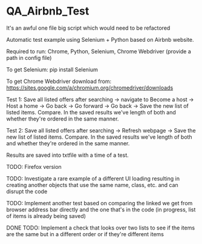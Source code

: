 # QA_Airbnb_Test
It's an awful one file big script which would need to be refactored

Automatic test example using Selenium + Python based on Airbnb website.

Required to run: Chrome, Python, Selenium, Chrome Webdriver (provide a path in config file)

To get Selenium: pip install Selenium

To get Chrome Webdriver download from: https://sites.google.com/a/chromium.org/chromedriver/downloads

Test 1: Save all listed offers after searching -> navigate to Become a host -> Host a home -> Go back -> Go forward -> Go back -> Save the new list of listed items. Compare. In the saved results we've length of both and whether they're ordered in the same manner.

Test 2: Save all listed offers after searching -> Refresh webpage -> Save the new list of listed items. Compare. In the saved results we've length of both and whether they're ordered in the same manner.

Results are saved into txtfile with a time of a test.

TODO: Firefox version

TODO: Investigate a rare example of a different UI loading resulting in creating another objects that use the same name, class, etc. and can disrupt the code

TODO: Implement another test based on comparing the linked we get from browser address bar directly and the one that's in the code (in progress, list of items is already being saved)

DONE TODO: Implement a check that looks over two lists to see if the items are the same but in a different order or if they're different items
